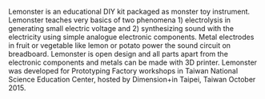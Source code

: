 Lemonster is an educational DIY kit packaged as monster toy instrument. Lemonster teaches very basics of two phenomena 1) electrolysis in generating small electric voltage and 2) synthesizing sound with the electricity using simple analogue electronic components. Metal electrodes in fruit or vegetable like lemon or potato power the sound circuit on breadboard. Lemonster is open design and all parts apart from the electronic components and metals can be made with 3D printer. Lemonster was developed for Prototyping Factory workshops in Taiwan National Science Education Center, hosted by Dimension+in Taipei, Taiwan October 2015.

